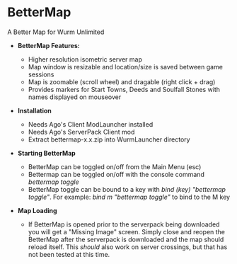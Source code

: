 # BetterMap
A Better Map for Wurm Unlimited

- **BetterMap Features:**
  - Higher resolution isometric server map
  - Map window is resizable and location/size is saved between game sessions
  - Map is zoomable (scroll wheel) and dragable (right click + drag)
  - Provides markers for Start Towns, Deeds and Soulfall Stones with names displayed on mouseover
 
 - **Installation**
   - Needs Ago's Client ModLauncher installed
   - Needs Ago's ServerPack Client mod
   - Extract bettermap-x.x.zip into WurmLauncher directory

- **Starting BetterMap**
  - BetterMap can be toggled on/off from the Main Menu (esc)
  - Bettermap can be toggled  on/off with the console command _bettermap toggle_
  - BetterMap toggle can be bound to a key with _bind (key) "bettermap toggle"_. For example: _bind m "bettermap toggle"_ to bind to the M key
  
- **Map Loading**
  - If BetterMap is opened prior to the serverpack being downloaded you will get a "Missing Image" screen. Simply close and reopen the BetterMap after the serverpack is downloaded and the map should reload itself. This *should* also work on server crossings, but that has not been tested at this time.
  
